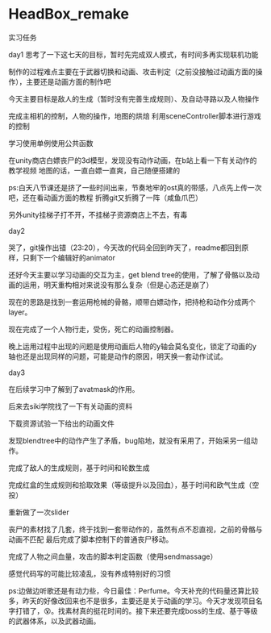 # HeadBox_remake
实习任务



day1
思考了一下这七天的目标，暂时先完成双人模式，有时间多再实现联机功能

制作的过程难点主要在于武器切换和动画、攻击判定（之前没接触过动画方面的操作），主要还是动画方面的制作吧

今天主要目标是敌人的生成（暂时没有完善生成规则）、及自动寻路以及人物操作

完成主相机的控制，人物的操作，地图的烘焙
利用sceneController脚本进行游戏的控制

学习使用单例使用公共函数

在unity商店白嫖丧尸的3d模型，发现没有动作动画，在b站上看一下有关动作的教学视频
地图的话，一直白嫖一直爽，自己随便搭建的

ps:白天八节课还是挤了一些时间出来，节奏地牢的ost真的带感，八点先上传一次吧，还在看动画方面的教程 折腾git又折腾了一阵（咸鱼爪巴）

另外unity挂梯子打不开，不挂梯子资源商店上不去，有毒



day2

哭了，git操作出错（23:20），今天改的代码全回到昨天了，readme都回到原样，只剩下一个编辑好的animator

还好今天主要以学习动画的交互为主，get blend tree的使用，了解了骨骼以及动画的运用，明天重构相对来说没有那么复杂（但是心态还是崩了）

现在的思路是找到一套运用枪械的骨骼，顺带白嫖动作，把持枪和动作分成两个layer。

现在完成了一个人物行走，受伤，死亡的动画控制器。

晚上运用过程中出现的问题是使用动画后人物的y轴会莫名变化，锁定了动画的y轴也还是出现同样的问题，可能是动作的原因，明天换一套动作试试。



day3

在后续学习中了解到了avatmask的作用。

后来去siki学院找了一下有关动画的资料

下载资源试验一下给出的动画文件

发现blendtree中的动作产生了矛盾，bug陷地，就没有采用了，开始采另一组动作。

完成了敌人的生成规则，基于时间和轮数生成

完成红盒的生成规则和拾取效果（等级提升以及回血），基于时间和欧气生成（空投）

重新做了一次slider

丧尸的素材找了几套，终于找到一套带动作的，虽然有点不忍直视，之前的骨骼与动画不匹配
最后完成了脚本控制下的普通丧尸移动。

完成了人物之间血量，攻击的脚本判定函数（使用sendmassage）

感觉代码写的可能比较凌乱，没有养成特别好的习惯

ps:边做边听歌还是有动力些，今日最佳：Perfume。今天补充的代码量还算比较多，昨天的好像改回来也不是很多，主要还是关于动画的学习。今天才发现项目名字打错了，😵。找素材真的挺花时间的。接下来还要完成boss的生成、基于等级的武器体系，以及武器动画。
